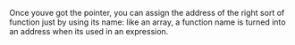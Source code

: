 Once youve got the pointer, you can assign the address of the right sort of function just by using its name: like an array, a function name is turned into an address when its used in an expression.
